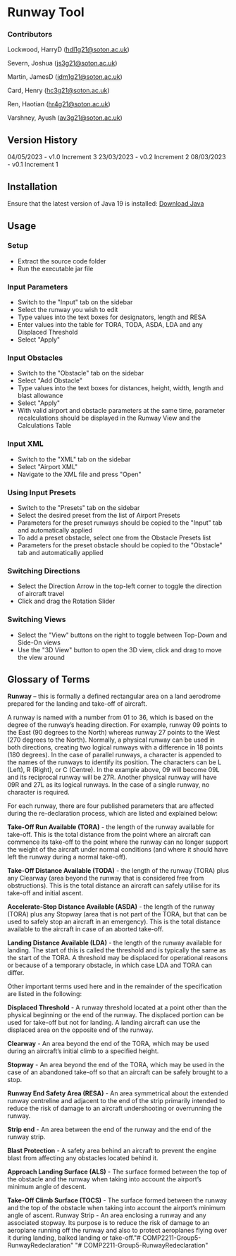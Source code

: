 # Runway Tool
### Contributors
Lockwood, HarryD (hdl1g21@soton.ac.uk)

Severn, Joshua (js3g21@soton.ac.uk)

Martin, JamesD (jdm1g21@soton.ac.uk)

Card, Henry (hc3g21@soton.ac.uk)

Ren, Haotian (hr4g21@soton.ac.uk)

Varshney, Ayush (av3g21@soton.ac.uk)

## Version History
04/05/2023 - v1.0 Increment 3
23/03/2023 - v0.2 Increment 2
08/03/2023 - v0.1 Increment 1
## Installation
Ensure that the latest version of Java 19 is installed: [Download Java](https://www.oracle.com/uk/java/technologies/downloads/)

## Usage

### Setup
* Extract the source code folder
* Run the executable jar file

### Input Parameters
* Switch to the "Input" tab on the sidebar
* Select the runway you wish to edit
* Type values into the text boxes for designators, length and RESA
* Enter values into the table for TORA, TODA, ASDA, LDA and any Displaced Threshold
* Select "Apply"

### Input Obstacles
* Switch to the "Obstacle" tab on the sidebar
* Select "Add Obstacle"
* Type values into the text boxes for distances, height, width, length and blast allowance
* Select "Apply"
* With valid airport and obstacle parameters at the same time, parameter recalculations should be displayed in the Runway View and the Calculations Table

### Input XML
* Switch to the "XML" tab on the sidebar
* Select "Airport XML"
* Navigate to the XML file and press "Open"

### Using Input Presets
* Switch to the "Presets" tab on the sidebar
* Select the desired preset from the list of Airport Presets
* Parameters for the preset runways should be copied to the "Input" tab and automatically applied
* To add a preset obstacle, select one from the Obstacle Presets list
* Parameters for the preset obstacle should be copied to the "Obstacle" tab and automatically applied

### Switching Directions
* Select the Direction Arrow in the top-left corner to toggle the direction of aircraft travel
* Click and drag the Rotation Slider

### Switching Views
* Select the "View" buttons on the right to toggle between Top-Down and Side-On views
* Use the "3D View" button to open the 3D view, click and drag to move the view around


## Glossary of Terms
**Runway** – this is formally a defined rectangular area on a land aerodrome prepared for the landing and take-off of aircraft.

A runway is named with a number from 01 to 36, which is based on the degree of the runway’s heading direction. For example, runway 09 points to the East (90 degrees to the North) whereas runway 27 points to the West (270 degrees to the North). Normally, a physical runway can be used in both directions, creating two logical runways with a difference in 18 points (180 degrees). In the case of parallel runways, a character is appended to the names of the runways to identify its position. The characters can be L (Left), R (Right), or C (Centre). In the example above, 09 will become 09L and its reciprocal runway will be 27R. Another physical runway will have 09R and 27L as its logical runways. In the case of a single runway, no character is required.

For each runway, there are four published parameters that are affected during the re-declaration process, which are listed and explained below:

**Take-Off Run Available (TORA)** - the length of the runway available for take-off. This is the total distance from the point where an aircraft can commence its take-off to the point where the runway can no longer support the weight of the aircraft under normal conditions (and where it should have left the runway during a normal take-off).

**Take-Off Distance Available (TODA)** - the length of the runway (TORA) plus any Clearway (area beyond the runway that is considered free from obstructions). This is the total distance an aircraft can safely utilise for its take-off and initial ascent.

**Accelerate-Stop Distance Available (ASDA)** - the length of the runway (TORA) plus any Stopway (area that is not part of the TORA, but that can be used to safely stop an aircraft in an emergency). This is the total distance available to the aircraft in case of an aborted take-off.

**Landing Distance Available (LDA)** - the length of the runway available for landing. The start of this is called the threshold and is typically the same as the start of the TORA. A threshold may be displaced for operational reasons or because of a temporary obstacle, in which case LDA and TORA can differ.

Other important terms used here and in the remainder of the specification are listed in the following:

**Displaced Threshold** - A runway threshold located at a point other than the physical beginning or the end of the runway. The displaced portion can be used for take-off but not for landing. A landing aircraft can use the displaced area on the opposite end of the runway.

**Clearway** - An area beyond the end of the TORA, which may be used during an aircraft’s initial climb to a specified height.

**Stopway** - An area beyond the end of the TORA, which may be used in the case of an abandoned take-off so that an aircraft can be safely brought to a stop.

**Runway End Safety Area (RESA)** - An area symmetrical about the extended runway centreline and adjacent to the end of the strip primarily intended to reduce the risk of damage to an aircraft undershooting or overrunning the runway.

**Strip end** - An area between the end of the runway and the end of the runway strip.

**Blast Protection** - A safety area behind an aircraft to prevent the engine blast from affecting any obstacles located behind it.

**Approach Landing Surface (ALS)** - The surface formed between the top of the obstacle and the runway when taking into account the airport’s minimum angle of descent.

**Take-Off Climb Surface (TOCS)** - The surface formed between the runway and the top of the obstacle when taking into account the airport’s minimum angle of ascent.
Runway Strip - An area enclosing a runway and any associated stopway. Its purpose is to reduce the risk of damage to an aeroplane running off the runway and also to protect aeroplanes flying over it during landing, balked landing or take-off."# COMP2211-Group5-RunwayRedeclaration" 
"# COMP2211-Group5-RunwayRedeclaration" 
